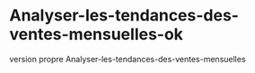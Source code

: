 # Analyser-les-tendances-des-ventes-mensuelles-ok
version propre Analyser-les-tendances-des-ventes-mensuelles
